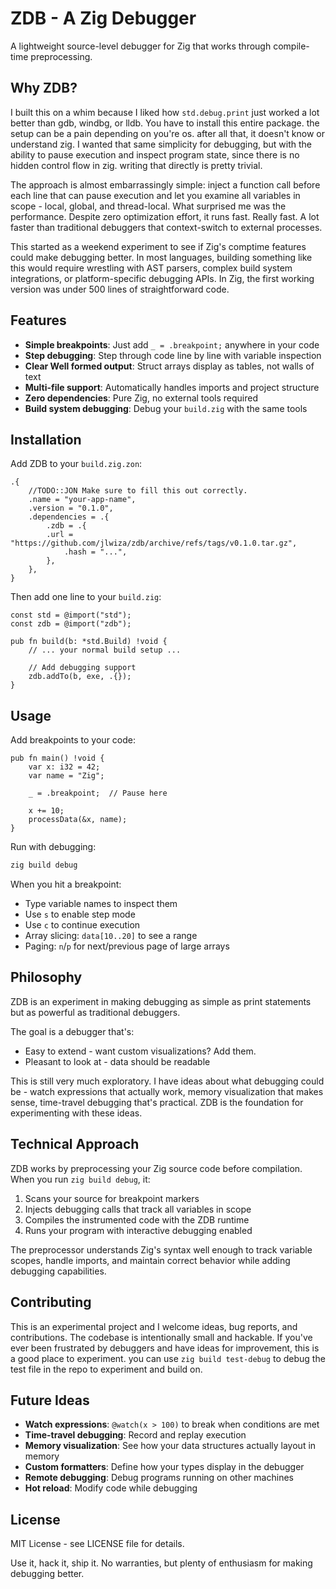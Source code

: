 # ZDB - A Zig Debugger

A lightweight source-level debugger for Zig that works through compile-time preprocessing.

## Why ZDB?

I built this on a whim because I liked how `std.debug.print` just worked a lot better than gdb, windbg, or lldb. You have to install this entire package. the setup can be a pain depending on you're os. after all that, it doesn't know or understand zig. I wanted that same simplicity for debugging, but with the ability to pause execution and inspect program state, since there is no hidden control flow in zig. writing that directly is pretty trivial.

The approach is almost embarrassingly simple: inject a function call before each line that can pause execution and let you examine all variables in scope - local, global, and thread-local. What surprised me was the performance. Despite zero optimization effort, it runs fast. Really fast. A lot faster than traditional debuggers that context-switch to external processes.

This started as a weekend experiment to see if Zig's comptime features could make debugging better. In most languages, building something like this would require wrestling with AST parsers, complex build system integrations, or platform-specific debugging APIs. In Zig, the first working version was under 500 lines of straightforward code.

## Features

- **Simple breakpoints**: Just add `_ = .breakpoint;` anywhere in your code
- **Step debugging**: Step through code line by line with variable inspection
- **Clear Well formed output**: Struct arrays display as tables, not walls of text
- **Multi-file support**: Automatically handles imports and project structure
- **Zero dependencies**: Pure Zig, no external tools required
- **Build system debugging**: Debug your `build.zig` with the same tools

## Installation

Add ZDB to your `build.zig.zon`:

```zig
.{
    //TODO::JON Make sure to fill this out correctly. 
    .name = "your-app-name",
    .version = "0.1.0",
    .dependencies = .{
        .zdb = .{
        .url = "https://github.com/jlwiza/zdb/archive/refs/tags/v0.1.0.tar.gz",
            .hash = "...",
        },
    },
}
```

Then add one line to your `build.zig`:

```zig
const std = @import("std");
const zdb = @import("zdb");

pub fn build(b: *std.Build) !void {
    // ... your normal build setup ...
    
    // Add debugging support
    zdb.addTo(b, exe, .{});
}
```

## Usage

Add breakpoints to your code:

```zig
pub fn main() !void {
    var x: i32 = 42;
    var name = "Zig";
    
    _ = .breakpoint;  // Pause here
    
    x += 10;
    processData(&x, name);
}
```

Run with debugging:

```bash
zig build debug
```

When you hit a breakpoint:
- Type variable names to inspect them
- Use `s` to enable step mode
- Use `c` to continue execution
- Array slicing: `data[10..20]` to see a range
- Paging: `n`/`p` for next/previous page of large arrays

## Philosophy

ZDB is an experiment in making debugging as simple as print statements but as powerful as traditional debuggers.

The goal is a debugger that's:
- Easy to extend - want custom visualizations? Add them.
- Pleasant to look at - data should be readable

This is still very much exploratory. I have ideas about what debugging could be - watch expressions that actually work, memory visualization that makes sense, time-travel debugging that's practical. ZDB is the foundation for experimenting with these ideas.

## Technical Approach

ZDB works by preprocessing your Zig source code before compilation. When you run `zig build debug`, it:

1. Scans your source for breakpoint markers
2. Injects debugging calls that track all variables in scope
3. Compiles the instrumented code with the ZDB runtime
4. Runs your program with interactive debugging enabled

The preprocessor understands Zig's syntax well enough to track variable scopes, handle imports, and maintain correct behavior while adding debugging capabilities.

## Contributing

This is an experimental project and I welcome ideas, bug reports, and contributions. The codebase is intentionally small and hackable. If you've ever been frustrated by debuggers and have ideas for improvement, this is a good place to experiment.
 you can use `zig build test-debug` to debug the test file in the repo to experiment and build on.

## Future Ideas

- **Watch expressions**: `@watch(x > 100)` to break when conditions are met
- **Time-travel debugging**: Record and replay execution
- **Memory visualization**: See how your data structures actually layout in memory
- **Custom formatters**: Define how your types display in the debugger
- **Remote debugging**: Debug programs running on other machines
- **Hot reload**: Modify code while debugging

## License

MIT License - see LICENSE file for details.

Use it, hack it, ship it. No warranties, but plenty of enthusiasm for making debugging better.
